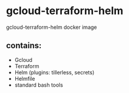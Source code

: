 # gcloud-terraform-helm

gcloud-terraform-helm docker image

## contains:

- Gcloud
- Terraform
- Helm (plugins: tillerless, secrets)
- Helmfile
- standard bash tools
